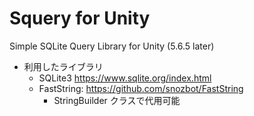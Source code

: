 # Squery for Unity
Simple SQLite Query Library for Unity (5.6.5 later)

* 利用したライブラリ
    * SQLite3 https://www.sqlite.org/index.html
    * FastString: https://github.com/snozbot/FastString
        * StringBuilder クラスで代用可能
  
